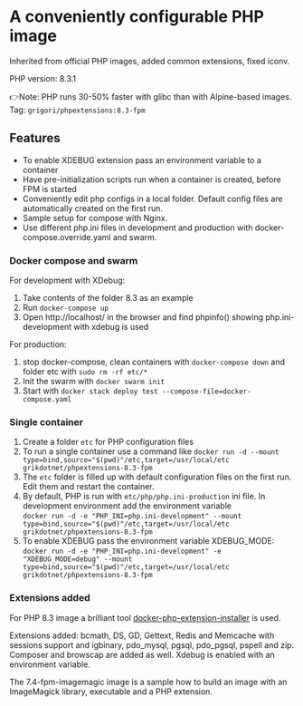 # A conveniently configurable PHP image

Inherited from official PHP images, added common extensions, fixed iconv.

PHP version: 8.3.1

👉Note: PHP runs 30-50% faster with glibc than with Alpine-based images.
Tag:  `grigori/phpextensions:8.3-fpm`

## Features

* To enable XDEBUG extension pass an environment variable to a container
* Have pre-initialization scripts run when a container is created, before FPM is started
* Conveniently edit php configs in a local folder. Default config files are automatically created on the first run.
* Sample setup for compose with Nginx.
* Use different php.ini files in development and production with docker-compose.override.yaml and swarm.

### Docker compose and swarm

For development with XDebug:
1. Take contents of the folder 8.3 as an example
2. Run `docker-compose up`
3. Open http://localhost/ in the browser and find phpinfo() showing php.ini-development with xdebug is used 
 

For production:
1. stop docker-compose, clean containers with `docker-compose down` and folder etc with `sudo rm -rf etc/*`
2. Init the swarm with `docker swarm init`
3. Start with `docker stack deploy test --compose-file=docker-compose.yaml`

### Single container

1. Create a folder `etc` for PHP configuration files
2. To run a single container use a command like
    `docker run -d --mount type=bind,source="$(pwd)"/etc,target=/usr/local/etc grikdotnet/phpextensions-8.3-fpm`
3. The `etc` folder is filled up with default configuration files on the first run. Edit them and restart the container.
4. By default, PHP is run with `etc/php/php.ini-production` ini file.
In development environment add the environment variable  
`docker run -d -e "PHP_INI=php.ini-development" --mount type=bind,source="$(pwd)"/etc,target=/usr/local/etc grikdotnet/phpextensions-8.3-fpm`
5. To enable XDEBUG pass the environment variable XDEBUG_MODE:
   `docker run -d -e "PHP_INI=php.ini-development" -e "XDEBUG_MODE=debug" --mount type=bind,source="$(pwd)"/etc,target=/usr/local/etc grikdotnet/phpextensions-8.3-fpm`


### Extensions added

For PHP 8.3 image a brilliant tool [docker-php-extension-installer](https://github.com/mlocati/docker-php-extension-installer) is used. 

Extensions added: bcmath, DS, GD, Gettext, Redis and Memcache with sessions support and igbinary, pdo_mysql, pgsql, pdo_pgsql, pspell and zip.
Composer and browscap are added as well.
Xdebug is enabled with an environment variable. 

The 7.4-fpm-imagemagic image is a sample how to build an image with an ImageMagick library, executable and a PHP extension.

